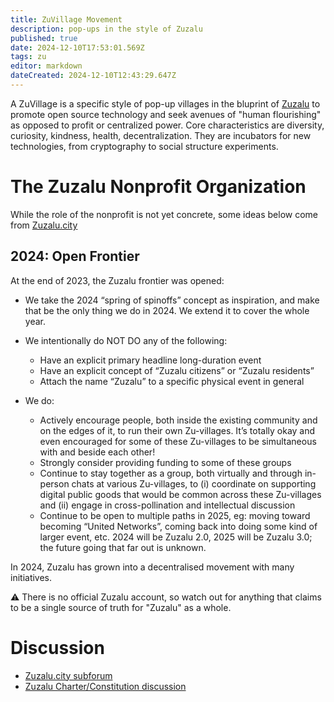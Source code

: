 ```yaml
---
title: ZuVillage Movement
description: pop-ups in the style of Zuzalu
published: true
date: 2024-12-10T17:53:01.569Z
tags: zu
editor: markdown
dateCreated: 2024-12-10T12:43:29.647Z
---
```


A ZuVillage is a specific style of pop-up villages in the bluprint of [Zuzalu](/network-societies/pop-ups/zuzalu) to promote open source technology and seek avenues of "human flourishing" as opposed to profit or centralized power. Core characteristics are diversity, curiosity, kindness, health, decentralization. They are incubators for new technologies, from cryptography to social structure experiments.

# The Zuzalu Nonprofit Organization 
While the role of the nonprofit is not yet concrete, some ideas below come from [Zuzalu.city](https://zuzalu.gitbook.io/zuzalu-beta-docs/welcome/what-is-zuzalu#id-2023-first-zuzalu)

## 2024: Open Frontier

At the end of 2023, the Zuzalu frontier was opened:

* We take the 2024 “spring of spinoffs” concept as inspiration, and make that be the only thing we do in 2024. We extend it to cover the whole year.
* We intentionally do NOT DO any of the following:
    * Have an explicit primary headline long-duration event
    * Have an explicit concept of “Zuzalu citizens” or “Zuzalu residents”
    * Attach the name “Zuzalu” to a specific physical event in general
    
 * We do:
     * Actively encourage people, both inside the existing community and on the edges of it, to run their own Zu-villages. It’s totally okay and even encouraged for some of these Zu-villages to be simultaneous with and beside each other!
     * Strongly consider providing funding to some of these groups
     * Continue to stay together as a group, both virtually and through in-person chats at various Zu-villages, to (i) coordinate on supporting digital public goods that would be common across these Zu-villages and (ii) engage in cross-pollination and intellectual discussion
     * Continue to be open to multiple paths in 2025, eg: moving toward becoming “United Networks”, coming back into doing some kind of larger event, etc. 2024 will be Zuzalu 2.0, 2025 will be Zuzalu 3.0; the future going that far out is unknown.
     
In 2024, Zuzalu has grown into a decentralised movement with many initiatives. 

⚠️ There is no official Zuzalu account, so watch out for anything that claims to be a single source of truth for "Zuzalu" as a whole. 


# Discussion
* [Zuzalu.city subforum](https://forum.sove.re/category/28/zuzalu-city)
* [Zuzalu Charter/Constitution discussion](https://forum.sove.re/topic/35/zuvillage-charter-constitution)
